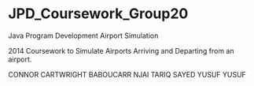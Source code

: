 JPD_Coursework_Group20
======================

Java Program Development Airport Simulation

2014 Coursework to Simulate Airports Arriving and Departing from an airport.

CONNOR CARTWRIGHT
BABOUCARR NJAI
TARIQ SAYED
YUSUF YUSUF
